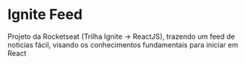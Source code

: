 # Ignite Feed

Projeto da Rocketseat (Trilha Ignite -> ReactJS), trazendo um feed de noticias fácil, visando os conhecimentos fundamentais para iniciar em React
